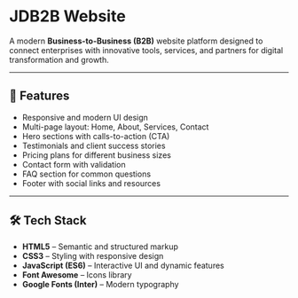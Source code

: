 # JDB2B Website

A modern **Business-to-Business (B2B)** website platform designed to connect enterprises with innovative tools, services, and partners for digital transformation and growth.

---

## 🚀 Features
- Responsive and modern UI design  
- Multi-page layout: Home, About, Services, Contact  
- Hero sections with calls-to-action (CTA)  
- Testimonials and client success stories  
- Pricing plans for different business sizes  
- Contact form with validation  
- FAQ section for common questions  
- Footer with social links and resources  

---

## 🛠️ Tech Stack
- **HTML5** – Semantic and structured markup  
- **CSS3** – Styling with responsive design  
- **JavaScript (ES6)** – Interactive UI and dynamic features  
- **Font Awesome** – Icons library  
- **Google Fonts (Inter)** – Modern typography  

